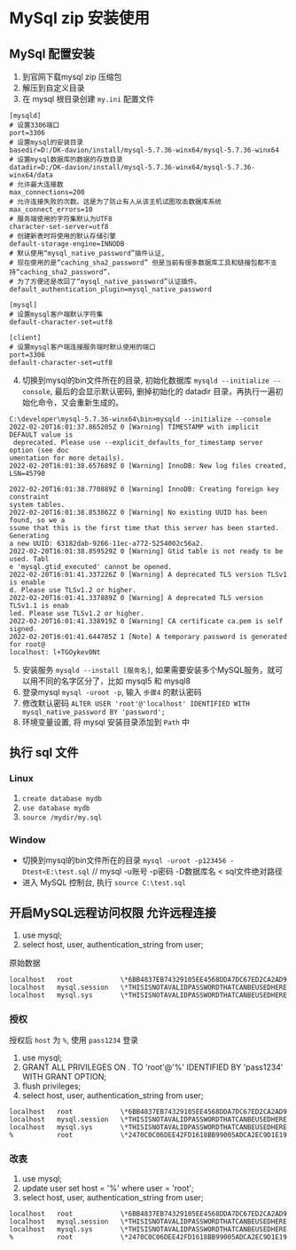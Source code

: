 
# MySql zip 安装使用

## MySql 配置安装

1. 到官网下载mysql zip 压缩包
2. 解压到自定义目录
3. 在 mysql 根目录创建 `my.ini` 配置文件
```
[mysqld]
# 设置3306端口
port=3306
# 设置mysql的安装目录
basedir=D:/DK-davion/install/mysql-5.7.36-winx64/mysql-5.7.36-winx64
# 设置mysql数据库的数据的存放目录
datadir=D:/DK-davion/install/mysql-5.7.36-winx64/mysql-5.7.36-winx64/data 
# 允许最大连接数
max_connections=200
# 允许连接失败的次数。这是为了防止有人从该主机试图攻击数据库系统
max_connect_errors=10
# 服务端使用的字符集默认为UTF8
character-set-server=utf8
# 创建新表时将使用的默认存储引擎
default-storage-engine=INNODB
# 默认使用“mysql_native_password”插件认证, 
# 现在使用的是“caching_sha2_password” 但是当前有很多数据库工具和链接包都不支持“caching_sha2_password”，
# 为了方便还是改回了“mysql_native_password”认证插件。
default_authentication_plugin=mysql_native_password

[mysql]
# 设置mysql客户端默认字符集
default-character-set=utf8

[client]
# 设置mysql客户端连接服务端时默认使用的端口
port=3306
default-character-set=utf8
```
4. 切换到mysql的bin文件所在的目录, 初始化数据库 `mysqld --initialize --console`, 最后的会显示默认密码, 删掉初始化的 datadir 目录，再执行一遍初始化命令，又会重新生成的。
```
C:\developer\mysql-5.7.36-winx64\bin>mysqld --initialize --console
2022-02-20T16:01:37.865205Z 0 [Warning] TIMESTAMP with implicit DEFAULT value is
 deprecated. Please use --explicit_defaults_for_timestamp server option (see doc
umentation for more details).
2022-02-20T16:01:38.657689Z 0 [Warning] InnoDB: New log files created, LSN=45790

2022-02-20T16:01:38.770889Z 0 [Warning] InnoDB: Creating foreign key constraint
system tables.
2022-02-20T16:01:38.853862Z 0 [Warning] No existing UUID has been found, so we a
ssume that this is the first time that this server has been started. Generating
a new UUID: 63182dab-9266-11ec-a772-5254002c56a2.
2022-02-20T16:01:38.859529Z 0 [Warning] Gtid table is not ready to be used. Tabl
e 'mysql.gtid_executed' cannot be opened.
2022-02-20T16:01:41.337226Z 0 [Warning] A deprecated TLS version TLSv1 is enable
d. Please use TLSv1.2 or higher.
2022-02-20T16:01:41.337889Z 0 [Warning] A deprecated TLS version TLSv1.1 is enab
led. Please use TLSv1.2 or higher.
2022-02-20T16:01:41.338919Z 0 [Warning] CA certificate ca.pem is self signed.
2022-02-20T16:01:41.644785Z 1 [Note] A temporary password is generated for root@
localhost: l+TGOykev0Nt   
```
5. 安装服务 `mysqld --install [服务名]`, 如果需要安装多个MySQL服务，就可以用不同的名字区分了，比如 mysql5 和 mysql8
6. 登录mysql `mysql -uroot -p`, 输入 `步骤4` 的默认密码
7. 修改默认密码 `ALTER USER 'root'@'localhost' IDENTIFIED WITH mysql_native_password BY 'password';`
8. 环境变量设置, 将 mysql 安装目录添加到 `Path` 中

## 执行 sql 文件

### Linux

1. `create database mydb`
2. `use database mydb`
3. `source /mydir/my.sql`

### Window

- 切换到mysql的bin文件所在的目录 `mysql -uroot -p123456 -Dtest<E:\test.sql` // mysql -u账号 -p密码 -D数据库名 < sql文件绝对路径
- 进入 MySQL 控制台, 执行  `source C:\test.sql`


## 开启MySQL远程访问权限 允许远程连接

1. use mysql;
2. select host, user, authentication_string from user;

原始数据

```
localhost	root			\*6BB4837EB74329105EE4568DDA7DC67ED2CA2AD9
localhost	mysql.session	\*THISISNOTAVALIDPASSWORDTHATCANBEUSEDHERE
localhost	mysql.sys		\*THISISNOTAVALIDPASSWORDTHATCANBEUSEDHERE
```

### 授权

授权后 `host` 为 `%`, 使用 `pass1234` 登录

1. use mysql;
2. GRANT ALL PRIVILEGES ON *.* TO 'root'@'%' IDENTIFIED BY 'pass1234' WITH GRANT OPTION;
3. flush privileges;
4. select host, user, authentication_string from user;

```
localhost	root			\*6BB4837EB74329105EE4568DDA7DC67ED2CA2AD9
localhost	mysql.session	\*THISISNOTAVALIDPASSWORDTHATCANBEUSEDHERE
localhost	mysql.sys		\*THISISNOTAVALIDPASSWORDTHATCANBEUSEDHERE
%			root			\*2470C0C06DEE42FD1618BB99005ADCA2EC9D1E19
```

### 改表

1. use mysql;
2. update user set host = '%' where user = 'root';
3. select host, user, authentication_string from user;

```
localhost	root			\*6BB4837EB74329105EE4568DDA7DC67ED2CA2AD9
localhost	mysql.session	\*THISISNOTAVALIDPASSWORDTHATCANBEUSEDHERE
localhost	mysql.sys		\*THISISNOTAVALIDPASSWORDTHATCANBEUSEDHERE
%			root			\*2470C0C06DEE42FD1618BB99005ADCA2EC9D1E19
```


